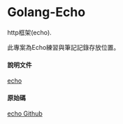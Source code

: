 # Golang-Echo
http框架(echo). 

此專案為Echo練習與筆記記錄存放位置。

#### 說明文件
[echo](https://echo.labstack.com/)

#### 原始碼
[echo Github](https://github.com/labstack/echo)
